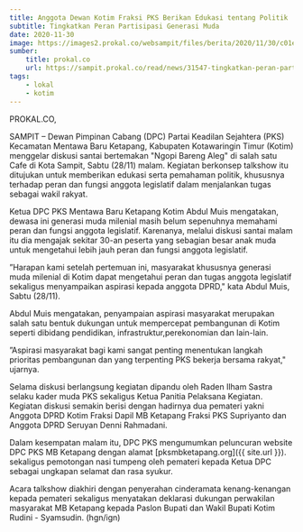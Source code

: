 ```yaml
---
title: Anggota Dewan Kotim Fraksi PKS Berikan Edukasi tentang Politik
subtitle: Tingkatkan Peran Partisipasi Generasi Muda
date: 2020-11-30
image: https://images2.prokal.co/websampit/files/berita/2020/11/30/c01e960b6d1ed2cf8869610e94d27b92.jpg
sumber: 
    title: prokal.co
    url: https://sampit.prokal.co/read/news/31547-tingkatkan-peran-partisipasi-generasi-muda/
tags:
    - lokal
    - kotim
---
```


PROKAL.CO,

SAMPIT – Dewan Pimpinan Cabang (DPC) Partai Keadilan Sejahtera  (PKS) Kecamatan Mentawa Baru Ketapang, Kabupaten Kotawaringin Timur (Kotim)  menggelar diskusi santai bertemakan "Ngopi Bareng Aleg" di salah satu Cafe di Kota Sampit, Sabtu (28/11) malam. Kegiatan berkonsep talkshow itu ditujukan untuk memberikan edukasi serta pemahaman politik, khususnya terhadap peran dan fungsi anggota legislatif dalam menjalankan tugas sebagai wakil rakyat.

Ketua DPC PKS Mentawa Baru Ketapang Kotim Abdul Muis mengatakan, dewasa ini generasi muda milenial masih belum sepenuhnya memahami peran dan fungsi anggota legislatif. Karenanya, melalui diskusi santai malam itu dia mengajak sekitar 30-an peserta yang sebagian besar anak muda untuk mengetahui lebih jauh peran dan fungsi anggota legislatif.

”Harapan kami setelah pertemuan ini, masyarakat khususnya generasi muda milenial di Kotim dapat mengetahui peran dan tugas anggota legislatif sekaligus menyampaikan aspirasi kepada anggota DPRD," kata Abdul Muis, Sabtu (28/11).

Abdul Muis mengatakan, penyampaian aspirasi masyarakat merupakan salah satu bentuk dukungan untuk mempercepat pembangunan di Kotim seperti dibidang pendidikan, infrastruktur,perekonomian dan lain-lain.

”Aspirasi masyarakat bagi kami sangat penting menentukan langkah prioritas pembangunan dan yang terpenting PKS bekerja bersama rakyat," ujarnya.

Selama diskusi berlangsung kegiatan dipandu oleh Raden Ilham Sastra selaku kader muda PKS sekaligus Ketua Panitia Pelaksana Kegiatan. Kegiatan diskusi semakin berisi dengan hadirnya dua pemateri yakni Anggota DPRD Kotim Fraksi Dapil MB Ketapang Fraksi PKS Supriyanto dan Anggota DPRD Seruyan Denni Rahmadani.

Dalam kesempatan malam itu, DPC PKS mengumumkan peluncuran website DPC PKS MB Ketapang  dengan alamat [pksmbketapang.org]({{ site.url }}). sekaligus pemotongan nasi tumpeng oleh pemateri kepada Ketua DPC sebagai ungkapan selamat dan rasa syukur.

Acara talkshow diakhiri dengan penyerahan cinderamata kenang-kenangan kepada pemateri sekaligus menyatakan deklarasi dukungan perwakilan masyarakat MB Ketapang kepada Paslon Bupati dan Wakil Bupati Kotim Rudini - Syamsudin. (hgn/ign)